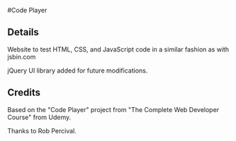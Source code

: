 #Code Player

## Details
Website to test HTML, CSS, and JavaScript code in a similar fashion as with jsbin.com

jQuery UI library added for future modifications.
## Credits
Based on the "Code Player" project from "The Complete Web Developer Course" from Udemy. 

Thanks to Rob Percival.

